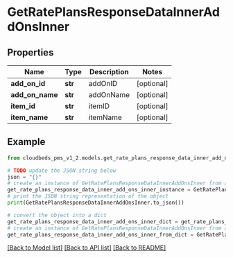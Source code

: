 # GetRatePlansResponseDataInnerAddOnsInner


## Properties

Name | Type | Description | Notes
------------ | ------------- | ------------- | -------------
**add_on_id** | **str** | addOnID | [optional] 
**add_on_name** | **str** | addOnName | [optional] 
**item_id** | **str** | itemID | [optional] 
**item_name** | **str** | itemName | [optional] 

## Example

```python
from cloudbeds_pms_v1_2.models.get_rate_plans_response_data_inner_add_ons_inner import GetRatePlansResponseDataInnerAddOnsInner

# TODO update the JSON string below
json = "{}"
# create an instance of GetRatePlansResponseDataInnerAddOnsInner from a JSON string
get_rate_plans_response_data_inner_add_ons_inner_instance = GetRatePlansResponseDataInnerAddOnsInner.from_json(json)
# print the JSON string representation of the object
print(GetRatePlansResponseDataInnerAddOnsInner.to_json())

# convert the object into a dict
get_rate_plans_response_data_inner_add_ons_inner_dict = get_rate_plans_response_data_inner_add_ons_inner_instance.to_dict()
# create an instance of GetRatePlansResponseDataInnerAddOnsInner from a dict
get_rate_plans_response_data_inner_add_ons_inner_from_dict = GetRatePlansResponseDataInnerAddOnsInner.from_dict(get_rate_plans_response_data_inner_add_ons_inner_dict)
```
[[Back to Model list]](../README.md#documentation-for-models) [[Back to API list]](../README.md#documentation-for-api-endpoints) [[Back to README]](../README.md)


